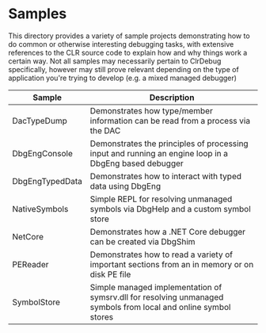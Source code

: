# Samples

This directory provides a variety of sample projects demonstrating how to do common or otherwise interesting debugging tasks, with extensive
references to the CLR source code to explain how and why things work a certain way. Not all samples may necessarily pertain to
ClrDebug specifically, however may still prove relevant depending on the type of application you're trying to develop (e.g. a mixed managed debugger)

| Sample          | Description                                                                                                     |
| --------------- | --------------------------------------------------------------------------------------------------------------- |
| DacTypeDump     | Demonstrates how type/member information can be read from a process via the DAC                                 |
| DbgEngConsole   | Demonstrates the principles of processing input and running an engine loop in a DbgEng based debugger           |
| DbgEngTypedData | Demonstrates how to interact with typed data using DbgEng                                                       |
| NativeSymbols   | Simple REPL for resolving unmanaged symbols via DbgHelp and a custom symbol store                               |
| NetCore         | Demonstrates how a .NET Core debugger can be created via DbgShim                                                |
| PEReader        | Demonstrates how to read a variety of important sections from an in memory or on disk PE file                   |
| SymbolStore     | Simple managed implementation of symsrv.dll for resolving unmanaged symbols from local and online symbol stores |